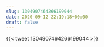 ```yaml
---
slug: 1304907464266199044
date: 2020-09-12 22:19:18+00:00
draft: false
---
```


{{< tweet 1304907464266199044 >}}
